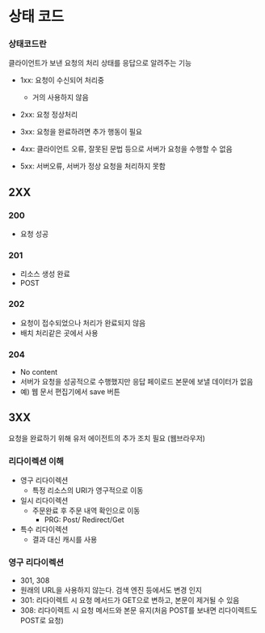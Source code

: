 # 상태 코드

### 상태코드란

클라이언트가 보낸 요청의 처리 상태를 응답으로 알려주는 기능

- 1xx: 요청이 수신되어 처리중
  - 거의 사용하지 않음

- 2xx: 요청 정상처리

- 3xx: 요청을 완료하려면 추가 행동이 필요

- 4xx: 클라이언트 오류, 잘못된 문법 등으로 서버가 요청을 수행할 수 없음

- 5xx: 서버오류, 서버가 정상 요청을 처리하지 못함



## 2XX

### 200 

- 요청 성공

### 201

- 리소스 생성 완료
- POST

### 202

- 요청이 접수되었으나 처리가 완료되지 않음
- 배치 처리같은 곳에서 사용

### 204

- No content
- 서버가 요청을 성공적으로 수행했지만 응답 페이로드 본문에 보낼 데이터가 없음
- 예) 웹 문서 편집기에서 save 버튼



## 3XX

요청을 완료하기 위해 유저 에이전트의 추가 조치 필요 (웹브라우저)

### 리다이렉션 이해

- 영구 리다이렉션
  - 특정 리소스의 URI가 영구적으로 이동
- 일시 리다이렉션
  - 주문완료 후 주문 내역 확인으로 이동
    - PRG: Post/ Redirect/Get
- 특수 리다이렉션
  - 결과 대신 캐시를 사용

### 영구 리다이렉션

- 301, 308
- 원래의 URL을 사용하지 않는다. 검색 엔진 등에서도 변경 인지
- 301: 리다이렉트 시 요청 메서드가 GET으로 변하고, 본문이 제거될 수 있음
- 308: 리다이렉트 시 요청 메서드와 본문 유지(처음 POST를 보내면 리다이렉트도 POST로 요청)





